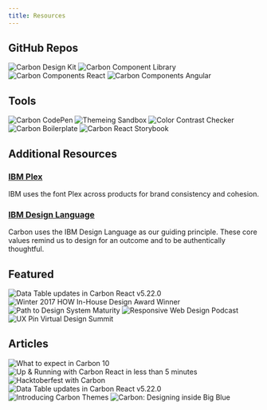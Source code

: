 ```yaml
---
title: Resources
---
```


## GitHub Repos

<grid-wrapper col_lg="8" flex="true" bleed="true">
<clickable-tile
    title="Carbon Design Kit"
    href="https://github.com/ibm/carbon-design-kit"
    type="resource"
    >
    <img src="images/sketch-icon.png" alt="Carbon Design Kit" />
</clickable-tile>
<clickable-tile
    title="Carbon Components"
    href="https://github.com/ibm/carbon-components"
    type="resource"
    >
    <img src="images/github-icon.png" alt="Carbon Component Library" />
</clickable-tile>
<clickable-tile
    title="Carbon Components React"
    href="https://github.com/ibm/carbon-components-react"
    type="resource"
    >
    <img src="images/github-icon.png" alt="Carbon Components React" />
</clickable-tile>
<clickable-tile
    title="Carbon Components Angular"
    href="https://github.com/ibm/carbon-components-angular"
    type="resource"
    >
    <img src="images/github-icon.png" alt="Carbon Components Angular" />
</clickable-tile>
</grid-wrapper>

## Tools

<grid-wrapper col_lg="8" flex="true" bleed="true">
<clickable-tile
    title="Carbon CodePen"
    href="http://www.codepen.io/team/carbon"
    type="resource"
    >
    <img src="images/codepen-icon.png" alt="Carbon CodePen" />
</clickable-tile>
<clickable-tile
    title="Themeing Sandbox"
    href="http://themes.carbondesignsystem.com/"
    type="resource"
    >
    <img src="images/sandbox-icon.png" alt="Themeing Sandbox" />
</clickable-tile>
<clickable-tile
    title="Color Contrast Checker"
    href="https://marijohannessen.github.io/color-contrast-checker/"
    type="resource"
    >
    <img src="images/color-contrast-icon.png" alt="Color Contrast Checker" />
</clickable-tile>
<clickable-tile
    title="Carbon Boilerplate"
    href="https://github.com/carbon-design-system/carbon-boilerplate"
    type="resource"
    >
    <img src="images/github-icon.png" alt="Carbon Boilerplate" />
</clickable-tile>
<clickable-tile
    title="Carbon React Storybook"
    href="http://react.carbondesignsystem.com/"
    type="resource"
    >
    <img src="images/react-icon.png" alt="Carbon React Storybook" />
</clickable-tile>
</grid-wrapper>

## Additional Resources

### [IBM Plex](https://github.com/IBM/plex)

IBM uses the font Plex across products for brand consistency and cohesion.

### [IBM Design Language](https://www.ibm.com/design/language/)

Carbon uses the IBM Design Language as our guiding principle. These core values remind us to design for an outcome and to be authentically thoughtful.

## Featured

<grid-wrapper flex="true" bleed="true">
<clickable-tile
    type="article"
    title="Smashing Magazine's “Design Systems” Book"
    href="https://www.smashingmagazine.com/design-systems-book/"
    >
    <img src="images/article-1.png" alt="Data Table updates in Carbon React v5.22.0" />
</clickable-tile>
<clickable-tile
    type="article"
    title="Winter 2017 HOW In-House Design Award Winner"
    href="http://www.howdesign.com/84-award-winning-projects-from-in-house-design-teams/"
    >
    <img src="images/article-2.png" alt="Winter 2017 HOW In-House Design Award Winner" />
</clickable-tile>
<clickable-tile
    type="article"
    title="Path to Design System Maturity"
    href="https://medium.com/ux-power-tools/the-path-to-design-system-maturity-d403daba692a"
    >
    <img src="images/article-3.png" alt="Path to Design System Maturity" />
</clickable-tile>
<clickable-tile
    type="article"
    title="Responsive Web Design Podcast"
    href="https://responsivewebdesign.com/podcast/ibm-carbon/"
    >
    <img src="images/article-4a.png" alt="Responsive Web Design Podcast" />
</clickable-tile>
<clickable-tile
    type="article"
    title="UX Pin Virtual Design Summit"
    href="https://www.youtube.com/watch?v=eSvq5MieOdw&t=144s"
    >
    <img src="images/article-5a.png" alt="UX Pin Virtual Design Summit" />
</clickable-tile>
</grid-wrapper>

## Articles

<grid-wrapper col_lg="12" flex="true" bleed="true">
<clickable-tile
    type="article"
    title="What to expect in Carbon 10"
    author="Robin Cannon"
    date="December 10, 2018"
    href="https://medium.com/carbondesign/what-to-expect-in-carbon-10-5af1bd6e25f6"
    >
    <img src="images/article-9.png" alt="What to expect in Carbon 10" />
</clickable-tile>
<clickable-tile
    type="article"
    title="Up & Running with Carbon React in less than 5 minutes"
    author="Josh Black"
    date="October 19, 2018"
    href="https://medium.com/carbondesign/up-running-with-carbon-react-in-less-than-5-minutes-25d43cca059e"
    >
    <img src="images/article-8.png" alt="Up & Running with Carbon React in less than 5 minutes" />
</clickable-tile>
<clickable-tile
    type="article"
    title="Hacktoberfest with Carbon"
    author="Josh Black"
    date="October 16, 2018"
    href="https://medium.com/carbondesign/hacktoberfest-with-carbon-95c48943f586"
    >
    <img src="images/article-7.jpg" alt="Hacktoberfest with Carbon" />
</clickable-tile>
<clickable-tile
    type="article"
    title="Data Table updates in Carbon React v5.22.0"
    author="Josh Black"
    date="February 20, 2018"
    href="https://medium.com/carbondesign/data-table-updates-in-carbon-react-v5-22-0-6da0c24a96d6"
    >
    <img src="images/article-6.png" alt="Data Table updates in Carbon React v5.22.0" />
</clickable-tile>
<clickable-tile
    type="article"
    title="Introducing Carbon Themes"
    author="Bethany Sonefield"
    date="August 11, 2017"
    href="https://medium.com/design-ibm/introducing-carbon-themes-83d3985a8627"
    >
    <img src="images/article-4.png" alt="Introducing Carbon Themes" />
</clickable-tile>
<clickable-tile
    type="article"
    title="Carbon: Designing inside Big Blue"
    author="Bethany Sonefield"
    date="March 30, 2017"
    href="https://medium.com/design-ibm/carbon-designing-inside-big-blue-8577883cfe42"
    >
    <img src="images/article-5.png" alt="Carbon: Designing inside Big Blue" />
</clickable-tile>
</grid-wrapper>
